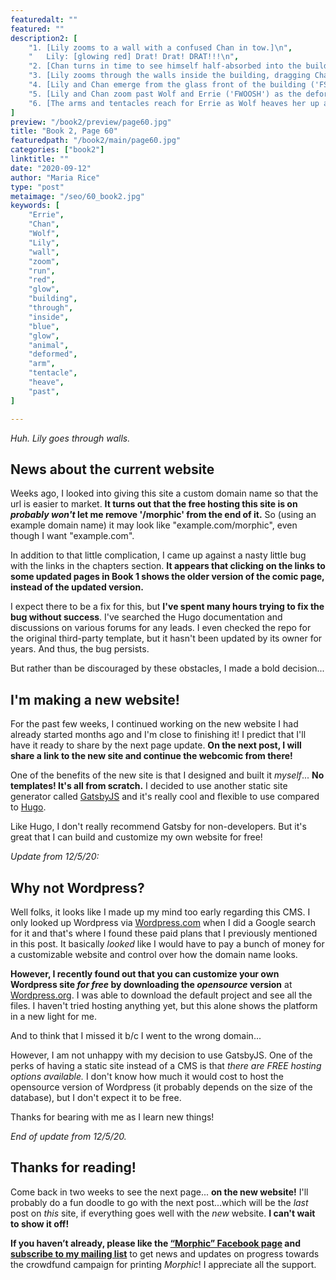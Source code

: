 ```yaml
---
featuredalt: ""
featured: ""
description2: [
    "1. [Lily zooms to a wall with a confused Chan in tow.]\n",
    "   Lily: [glowing red] Drat! Drat! DRAT!!!\n",
    "2. [Chan turns in time to see himself half-absorbed into the building wall ('FSSH').]\n",
    "3. [Lily zooms through the walls inside the building, dragging Chan behind her ('FWOO-OOSH'). The glowing mass of arms and animal parts follows them up to the wall and then crawls around the building ('FSSSHHH').]\n",
    "4. [Lily and Chan emerge from the glass front of the building ('FSSH') and veer left.]\n",
    "5. [Lily and Chan zoom past Wolf and Errie ('FWOOSH') as the deformed mass emerges from behind the building ('FSSSHHH').]\n",
    "6. [The arms and tentacles reach for Errie as Wolf heaves her up and starts running ('FSSH').]\n"
]
preview: "/book2/preview/page60.jpg"
title: "Book 2, Page 60"
featuredpath: "/book2/main/page60.jpg"
categories: ["book2"]
linktitle: ""
date: "2020-09-12"
author: "Maria Rice"
type: "post"
metaimage: "/seo/60_book2.jpg"
keywords: [
    "Errie", 
    "Chan",
    "Wolf",
    "Lily",
    "wall",
    "zoom",
    "run",
    "red",
    "glow",
    "building",
    "through",
    "inside",
    "blue",
    "glow",
    "animal",
    "deformed",
    "arm",
    "tentacle",
    "heave",
    "past",
]

---
```


_Huh. Lily goes through walls._

## News about the current website

Weeks ago, I looked into giving this site a custom domain name so that the url is easier to market. 
**It turns out that the free hosting this site is on _probably won't_ let me remove '/morphic' from the end of it.**
So (using an example domain name) it may look like "example.com/morphic", even though I want "example.com". 

In addition to that little complication, I came up against a nasty little bug with the links in the chapters section. 
**It appears that clicking on the links to some updated pages in Book 1 shows the older version of the comic page, instead of the updated version.** 

I expect there to be a fix for this, but **I've spent many hours trying to fix the bug without success**.
I've searched the Hugo documentation and discussions on various forums for any leads.
I even checked the repo for the original third-party template, but it hasn't been updated by its owner for years.
And thus, the bug persists. 

But rather than be discouraged by these obstacles, I made a bold decision...

## I'm making a new website!

For the past few weeks, I continued working on the new website I had already started months ago and I'm close to finishing it! 
I predict that I'll have it ready to share by the next page update.
**On the next post, I will share a link to the new site and continue the webcomic from there!** 

One of the benefits of the new site is that I designed and built it _myself_... 
**No templates! It's all from scratch.** 
I decided to use another static site generator called [GatsbyJS](https://www.gatsbyjs.com/) and it's really cool and flexible to use compared to [Hugo](https://gohugo.io/). 

Like Hugo, I don't really recommend Gatsby for non-developers.
But it's great that I can build and customize my own website for free!

_Update from 12/5/20:_

## Why not Wordpress?

Well folks, it looks like I made up my mind too early regarding this CMS. I only looked up Wordpress via [Wordpress.com](https://wordpress.com/) when I did a Google search for it and that's where I found these paid plans that I previously mentioned in this post. It basically _looked_ like I would have to pay a bunch of money for a customizable website and control over how the domain name looks. 

**However, I recently found out that you can customize your own Wordpress site _for free_ by downloading the _opensource_ version** at [Wordpress.org](https://wordpress.org/). I was able to download the default project and see all the files. I haven't tried hosting anything yet, but this alone shows the platform in a new light for me. 

And to think that I missed it b/c I went to the wrong domain... 

However, I am not unhappy with my decision to use GatsbyJS. One of the perks of having a static site instead of a CMS is that _there are FREE hosting options available._ I don't know how much it would cost to host the opensource version of Wordpress (it probably depends on the size of the database), but I don't expect it to be free.

Thanks for bearing with me as I learn new things! 

_End of update from 12/5/20._

## Thanks for reading!

Come back in two weeks to see the next page... **on the new website!** 
I'll probably do a fun doodle to go with the next post...which will be the _last_ post on _this_ site, if everything goes well with the _new_ website. **I can't wait to show it off!**

**If you haven’t already, please like the [“Morphic” Facebook page](https://www.facebook.com/MorphicGraphicNovel/) and [subscribe to my mailing list](http://eepurl.com/g8TzPb)** to get news and updates on progress towards the crowdfund campaign for printing _Morphic_!
I appreciate all the support. 


